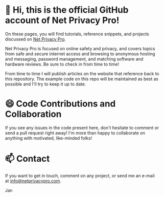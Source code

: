 👋 Hi, this is the official GitHub account of Net Privacy Pro!
===

On these pages, you will find tutorials, reference snippets, and projects discussed on [Net Privacy Pro](https://netprivacypro.com).

Net Privacy Pro is focused on online safety and privacy, and covers topics from safe and secure internet access and browsing to anonymous hosting and messaging, password management, and matching software and hardware reviews. Be sure to check in from time to time!

From time to time I will publish articles on the website that reference back to this repository. The example code on this repo will be maintained as best as possible and I'll try to keep it up to date.

😄 Code Contributions and Collaboration
===

If you see any issues in the code present here, don't hesitate to comment or send a pull request right away! I'm more than happy to collaborate on anything with motivated, like-minded folks!

📫 Contact
===

If you want to get in touch, comment on any project, or send me an e-mail at [info@netprivacypro.com](mailto:info@netprivacypro.com).

Jan
